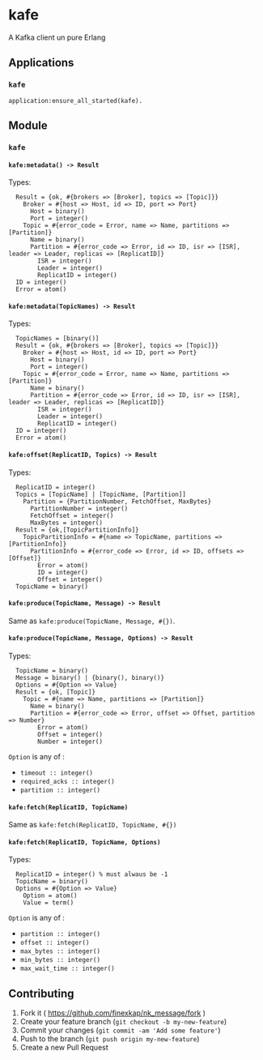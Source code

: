 # kafe

A Kafka client un pure Erlang

## Applications

### `kafe`

```
application:ensure_all_started(kafe).
```

## Module

### `kafe`

#### `kafe:metadata() -> Result`

Types:

```
  Result = {ok, #{brokers => [Broker], topics => [Topic]}}
    Broker = #{host => Host, id => ID, port => Port}
      Host = binary()
      Port = integer()
    Topic = #{error_code = Error, name => Name, partitions => [Partition]}
      Name = binary()
      Partition = #{error_code => Error, id => ID, isr => [ISR], leader => Leader, replicas => [ReplicatID]}
        ISR = integer()
        Leader = integer()
        ReplicatID = integer()
  ID = integer()
  Error = atom()
```

#### `kafe:metadata(TopicNames) -> Result`

Types:

```
  TopicNames = [binary()]
  Result = {ok, #{brokers => [Broker], topics => [Topic]}}
    Broker = #{host => Host, id => ID, port => Port}
      Host = binary()
      Port = integer()
    Topic = #{error_code = Error, name => Name, partitions => [Partition]}
      Name = binary()
      Partition = #{error_code => Error, id => ID, isr => [ISR], leader => Leader, replicas => [ReplicatID]}
        ISR = integer()
        Leader = integer()
        ReplicatID = integer()
  ID = integer()
  Error = atom()
```

#### `kafe:offset(ReplicatID, Topics) -> Result`

Types:

```
  ReplicatID = integer()
  Topics = [TopicName] | [TopicName, [Partition]] 
    Partition = {PartitionNumber, FetchOffset, MaxBytes}
      PartitionNumber = integer()
      FetchOffset = integer()
      MaxBytes = integer()
  Result = {ok,[TopicPartitionInfo]}
    TopicPartitionInfo = #{name => TopicName, partitions => [PartitionInfo]}
      PartitionInfo = #{error_code => Error, id => ID, offsets => [Offset]}
        Error = atom()
        ID = integer()
        Offset = integer()
  TopicName = binary()
```

#### `kafe:produce(TopicName, Message) -> Result`

Same as `kafe:produce(TopicName, Message, #{})`.

#### `kafe:produce(TopicName, Message, Options) -> Result`

Types:

```
  TopicName = binary()
  Message = binary() | {binary(), binary()}
  Options = #{Option => Value}
  Result = {ok, [Topic]}
    Topic = #{name => Name, partitions => [Partition]}
      Name = binary()
      Partition = #{error_code => Error, offset => Offset, partition => Number}
        Error = atom()
        Offset = integer()
        Number = integer()
```

`Option` is any of :

* `timeout :: integer()`
* `required_acks :: integer()`
* `partition :: integer()`

#### `kafe:fetch(ReplicatID, TopicName)`

Same as `kafe:fetch(ReplicatID, TopicName, #{})`

#### `kafe:fetch(ReplicatID, TopicName, Options)`

Types:

```
  ReplicatID = integer() % must alwaus be -1
  TopicName = binary()
  Options = #{Option => Value}
    Option = atom()
    Value = term()
```

`Option` is any of :

* `partition :: integer()`
* `offset :: integer()`
* `max_bytes :: integer()`
* `min_bytes :: integer()`
* `max_wait_time :: integer()`

## Contributing

1. Fork it ( https://github.com/finexkap/nk_message/fork )
2. Create your feature branch (`git checkout -b my-new-feature`)
3. Commit your changes (`git commit -am 'Add some feature'`)
4. Push to the branch (`git push origin my-new-feature`)
5. Create a new Pull Request
